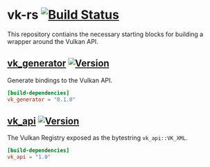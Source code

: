 # vk-rs [![Build Status](https://travis-ci.org/Osspial/vk-rs.svg?branch=master)](https://travis-ci.org/Osspial/vk-rs)
This repository contiains the necessary starting blocks for building a wrapper around the Vulkan
API. 


## [vk_generator](./vk_generator) [![Version](https://img.shields.io/crates/v/vk_generator.svg)](https://crates.io/crates/vk_generator)
Generate bindings to the Vulkan API.

```toml
[build-dependencies]
vk_generator = "0.1.0"
```


## [vk_api](./vk_api) [![Version](https://img.shields.io/crates/v/vk_api.svg)](https://crates.io/crates/vk_api)
The Vulkan Registry exposed as the bytestring `vk_api::VK_XML`.

```toml
[build-dependencies]
vk_api = "1.0"
```